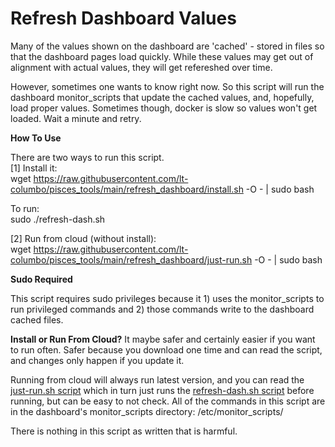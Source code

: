 # Refresh Dashboard Values

Many of the values shown on the dashboard are 'cached' - stored in files so that the dashboard pages load quickly. While these values may get out of alignment with actual values, they will get refereshed over time.

However, sometimes one wants to know right now. So this script will run the dashboard monitor_scripts that update the cached values, and, hopefully, load proper values. Sometimes though, docker is slow so values won't get loaded. Wait a minute and retry.

**How To Use**

There are two ways to run this script.  
[1] Install it:  
wget https://raw.githubusercontent.com/lt-columbo/pisces_tools/main/refresh_dashboard/install.sh -O - | sudo bash  

To run:  
sudo ./refresh-dash.sh

[2] Run from cloud (without install):  
wget https://raw.githubusercontent.com/lt-columbo/pisces_tools/main/refresh_dashboard/just-run.sh -O - | sudo bash  

**Sudo Required**

This script requires sudo privileges because it 1) uses the monitor_scripts to run privileged commands and 2) those commands write to the dashboard cached files.  

**Install or Run From Cloud?**
It maybe safer and certainly easier if you want to run often. Safer because you download one time and can read the script, and changes only happen if you update it.

Running from cloud will always run latest version, and you can read the [just-run.sh script](https://github.com/lt-columbo/pisces_tools/blob/main/refresh_dashboard/just-run.sh) which in turn just runs the [refresh-dash.sh script](https://github.com/lt-columbo/pisces_tools/blob/main/refresh_dashboard/refresh-dash.sh) before running, but can be easy to not check. All of the commands in this script are in the dashboard's monitor_scripts directory: /etc/monitor_scripts/

There is nothing in this script as written that is harmful.

